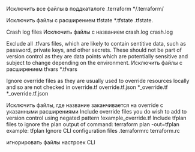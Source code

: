 Исключить все файлы в поддкаталоге .terraform */.terraform/

Исключить файлы с расширением tfstate *.tfstate .tfstate.

Crash log files Исключить файлы с названием crash.log crash.log

Exclude all .tfvars files, which are likely to contain sentitive data, such as password, private keys, and other secrets. These should not be part of version control as they are data points which are potentially sensitive and subject to change depending on the environment. Исключить файлы с расширением tfvars *.tfvars

Ignore override files as they are usually used to override resources locally and so are not checked in override.tf override.tf.json *_override.tf *_override.tf.json

Исключить файлы, где название заканчивается на override с указанными расширениями Include override files you do wish to add to version control using negated pattern !example_override.tf Include tfplan files to ignore the plan output of command: terraform plan -out=tfplan example: tfplan Ignore CLI configuration files .terraformrc terraform.rc

игнорировать файлы настроек CLI

